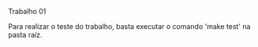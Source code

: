 Trabalho 01 

Para realizar o teste do trabalho, basta executar o comando 'make test' na pasta raíz.
